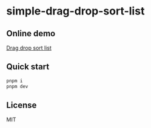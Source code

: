 # simple-drag-drop-sort-list

## Online demo

[Drag drop sort list](https://codesandbox.io/s/github/acgotaku/simple-drag-drop-sort-list)

## Quick start

```bash
pnpm i
pnpm dev
```

## License

MIT

